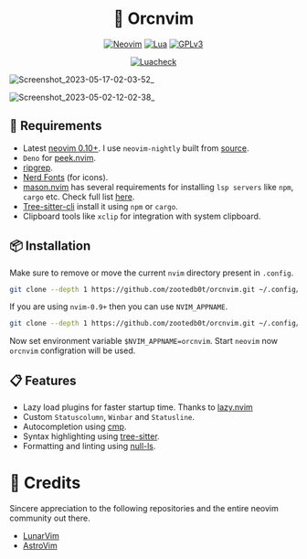 <h1 dir="auto" align="center">📝 Orcnvim</h1>

<p align="center">
<a href="https://www.neovim.io"><img alt="Neovim" src="https://img.shields.io/static/v1?label=Neovim&message=0.10&color=brightgreen&style=for-the-badge&logo=neovim" style="max-width:100%"></a>
<a href="https://www.lua.org/"><img alt="Lua" src="https://img.shields.io/badge/Lua-blue.svg?style=for-the-badge&logo=lua" style="max-width:100%"></a>
<a href="https://www.gnu.org/licenses/gpl-3.0.en.html" rel="nofollow"><img alt="GPLv3" src="https://img.shields.io/badge/License-GPLv3-blue.svg?style=for-the-badge" style="max-width: 100%;"></a>
</p>
<p align="center">
<a href="https://github.com/zootedb0t/orcnvim/actions/workflows/luacheck.yml"><img alt="Luacheck" src="https://github.com/zootedb0t/orcnvim/actions/workflows/luacheck.yml/badge.svg" style="max-width:100%"></a>
</p>

![Screenshot_2023-05-17-02-03-52_](https://github.com/zootedb0t/orcnvim/assets/62596687/9d14cec5-4d3a-4684-9006-e30e02871473)

![Screenshot_2023-05-02-12-02-38_](https://user-images.githubusercontent.com/62596687/235631968-191dcd01-aaa8-4063-9bc4-235436d68fa6.png)

## 🛒 Requirements

* Latest [neovim 0.10+](https://github.com/neovim/neovim). I use `neovim-nightly` built from [source](https://github.com/neovim/neovim/wiki/Building-Neovim).
* `Deno` for [peek.nvim](https://github.com/toppair/peek.nvim).
* [ripgrep](https://github.com/BurntSushi/ripgrep).
* [Nerd Fonts](https://github.com/ryanoasis/nerd-fonts/) (for icons).
* [mason.nvim](https://github.com/williamboman/mason.nvim) has several requirements for installing `lsp servers` like `npm`, `cargo` etc. Check full list [here](https://github.com/williamboman/mason.nvim#requirements).
* [Tree-sitter-cli](https://github.com/tree-sitter/tree-sitter/tree/master/cli) install it using `npm` or `cargo`.
* Clipboard tools like `xclip` for integration with system clipboard.

## 📦 Installation

Make sure to remove or move the current `nvim` directory present in `.config`.

```sh
git clone --depth 1 https://github.com/zootedb0t/orcnvim.git ~/.config/nvim
```

If you are using `nvim-0.9+` then you can use `NVIM_APPNAME`.

```sh
git clone --depth 1 https://github.com/zootedb0t/orcnvim.git ~/.config/orcnvim
```

Now set environment variable `$NVIM_APPNAME=orcnvim`. Start `neovim` now `orcnvim` configration will be used.

## 📋 Features

- Lazy load plugins for faster startup time. Thanks to [lazy.nvim](https://github.com/folke/lazy.nvim/)
- Custom `Statuscolumn`, `Winbar` and `Statusline`.
- Autocompletion using [cmp](https://github.com/hrsh7th/nvim-cmp).
- Syntax highlighting using [tree-sitter](https://github.com/nvim-treesitter/nvim-treesitter).
- Formatting and linting using [null-ls](https://github.com/jose-elias-alvarez/null-ls.nvim).

# 👏 Credits

Sincere appreciation to the following repositories and the entire neovim community out there.

- [LunarVim](https://github.com/LunarVim/LunarVim/)
- [AstroVim](https://github.com/AstroNvim/AstroNvim)
